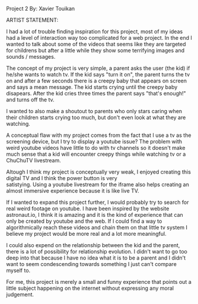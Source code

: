 Project 2
By: Xavier Touikan

ARTIST STATEMENT:

  I had a lot of trouble finding inspiration for this project, most
of my ideas had a level of interaction way too complicated for a web
project. In the end I wanted to talk about some of the videos that
seems like they are targeted for childrens but after a little while
they show some terrifying images and sounds / messages.

  The concept of my project is very simple, a parent asks the user
(the kid) if he/she wants to watch tv. If the kid says "turn it on",
the parent turns the tv on and after a few seconds there is a creepy
baby that appears on screen and says a mean message. The kid starts
crying until the creepy baby disapears. After the kid cries three
times the parent says "that's enough!" and turns off the tv.

  I wanted to also make a shoutout to parents who only stars caring
when their children starts crying too much, but don't even look at
what they are watching.

  A conceptual flaw with my project comes from the fact that I use
a tv as the screening device, but I try to display a youtube issue?
The problem with weird youtube videos have little to do with tv
channels so it doesn't make much sense that a kid will encounter
creepy things while watching tv or a ChuChuTV livestream.

  Altough I think my project is conceptually very weak, I enjoyed
creating this digital TV and I think the power button is very  
satistying. Using a youtube livestream for the iframe also helps
creating an almost immersive experience because it is like live TV.

  If I wanted to expand this project further, I would probably try
to search for real weird footage on youtube. I have been inspired
by the website astronaut.io, I think it is amazing and it is the
kind of experience that can only be created by youtube and the web.
If I could find a way to algorithmically reach these videos and chain
them on that little tv system I believe my project would be more real
and a lot more meaningful.

  I could also expend on the relationship between the kid and the parent,
there is a lot of possibility for relationship evolution. I didn't want
to go too deep into that because I have no idea what it is to be a parent
and I didn't want to seem condescending towards something I just can't
compare myself to.

  For me, this project is merely a small and funny experience that points
out a little subject happening on the internet without expressing any
moral judgement.
